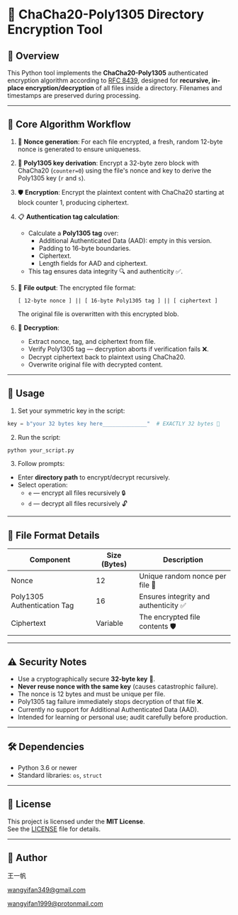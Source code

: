# 🔐 ChaCha20-Poly1305 Directory Encryption Tool

## 🚀 Overview

This Python tool implements the **ChaCha20-Poly1305** authenticated encryption algorithm according to [RFC 8439](https://tools.ietf.org/html/rfc8439), designed for **recursive, in-place encryption/decryption** of all files inside a directory. Filenames and timestamps are preserved during processing.

---

## 🔑 Core Algorithm Workflow

1. 🎲 **Nonce generation**: For each file encrypted, a fresh, random 12-byte nonce is generated to ensure uniqueness.

2. 🔐 **Poly1305 key derivation**: Encrypt a 32-byte zero block with ChaCha20 (`counter=0`) using the file's nonce and key to derive the Poly1305 key (`r` and `s`).

3. 🛡️ **Encryption**: Encrypt the plaintext content with ChaCha20 starting at block counter 1, producing ciphertext.

4. 📋 **Authentication tag calculation**:
   - Calculate a **Poly1305 tag** over:
     - Additional Authenticated Data (AAD): empty in this version.
     - Padding to 16-byte boundaries.
     - Ciphertext.
     - Length fields for AAD and ciphertext.
   - This tag ensures data integrity 🔍 and authenticity ✅.

5. 💾 **File output**: The encrypted file format:
   
   ```
   [ 12-byte nonce ] || [ 16-byte Poly1305 tag ] || [ ciphertext ]
   ```
   
   The original file is overwritten with this encrypted blob.

6. 🔄 **Decryption**:
   - Extract nonce, tag, and ciphertext from file.
   - Verify Poly1305 tag — decryption aborts if verification fails ❌.
   - Decrypt ciphertext back to plaintext using ChaCha20.
   - Overwrite original file with decrypted content.

---

## 📂 Usage

1. Set your symmetric key in the script:

```python
key = b"your 32 bytes key here______________"  # EXACTLY 32 bytes 🔐
```

2. Run the script:

```bash
python your_script.py
```

3. Follow prompts:

- Enter **directory path** to encrypt/decrypt recursively.
- Select operation:
  - `e` — encrypt all files recursively 🔒
  - `d` — decrypt all files recursively 🔓

---

## 📁 File Format Details

| Component                | Size (Bytes) | Description                          |
|--------------------------|--------------|------------------------------------|
| Nonce                    | 12           | Unique random nonce per file 🔄      |
| Poly1305 Authentication Tag | 16           | Ensures integrity and authenticity ✅ |
| Ciphertext               | Variable     | The encrypted file contents 🛡️         |

---

## ⚠️ Security Notes

- Use a cryptographically secure **32-byte key** 🔑.
- **Never reuse nonce with the same key** (causes catastrophic failure).
- The nonce is 12 bytes and must be unique per file.
- Poly1305 tag failure immediately stops decryption of that file ❌.
- Currently no support for Additional Authenticated Data (AAD).
- Intended for learning or personal use; audit carefully before production.

---

## 🛠️ Dependencies

- Python 3.6 or newer
- Standard libraries: `os`, `struct`

---

## 📜 License

This project is licensed under the **MIT License**.  
See the [LICENSE](./LICENSE) file for details.

---

## 🙋 Author

王一帆

wangyifan349@gmail.com

wangyifan1999@protonmail.com
